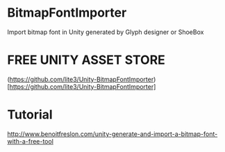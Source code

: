 # BitmapFontImporter
Import bitmap font in Unity generated by Glyph designer or ShoeBox

# FREE UNITY ASSET STORE 

(https://github.com/lite3/Unity-BitmapFontImporter)[https://github.com/lite3/Unity-BitmapFontImporter]

# Tutorial
http://www.benoitfreslon.com/unity-generate-and-import-a-bitmap-font-with-a-free-tool
